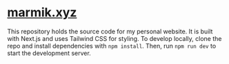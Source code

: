 # [marmik.xyz](https://www.marmik.xyz)
This repository holds the source code for my personal website. It is built with Next.js and uses Tailwind CSS for styling. To develop locally, clone the repo and install dependencies with `npm install`. Then, run `npm run dev` to start the development server.